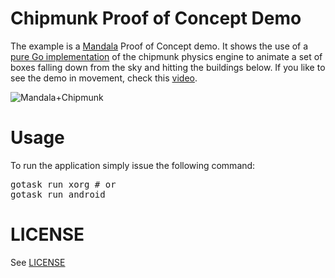 # Chipmunk Proof of Concept Demo

The example is a [Mandala](https://github.com/remogatto/mandala) Proof of Concept demo. It shows the use of a [pure Go implementation](https://github.com/vova616/chipmunk) of the chipmunk physics engine to animate a
set of boxes falling down from the sky and hitting the buildings below. If you like to see the demo in movement, check this [video](http://www.youtube.com/watch?v=HtDB7rgn9Z0).

![Mandala+Chipmunk](http://remogatto.github.io/images/mandala_chipmunk.png)

# Usage

To run the application simply issue the following command:

<pre>
gotask run xorg # or
gotask run android
</pre>

# LICENSE

See [LICENSE](LICENSE)
